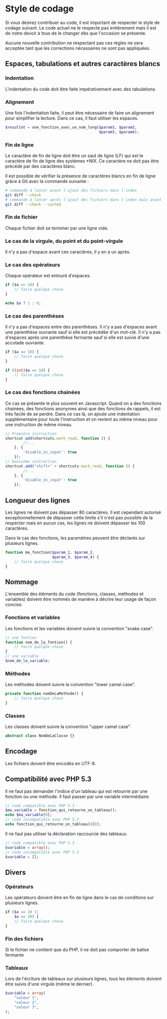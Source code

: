 # Style de codage

Si vous désirez contribuer au code, il est important de respecter le style de codage suivant. Le code actuel ne le respecte pas entièrement mais il est de notre devoir à tous de le changer dès que l'occasion se présente.

Aucune nouvelle contribution ne respectant pas ces règles ne sera acceptée tant que les corrections nécessaires ne sont pas appliquées.

## Espaces, tabulations et autres caractères blancs

### Indentation
L'indentation du code doit être faite impérativement avec des tabulations.

### Alignement

Une fois l'indentation faite, il peut être nécessaire de faire un alignement pour simplifier la lecture. Dans ce cas, il faut utiliser les espaces.

```php
$resultat = une_fonction_avec_un_nom_long($param1, $param2,
                                          $param3, $param4);
```

### Fin de ligne

Le caractère de fin de ligne doit être un saut de ligne (LF) qui est le caractère de fin de ligne des systèmes *NIX. Ce caractère ne doit pas être précédé par des caractères blanc.

Il est possible de vérifier la présence de caractères blancs en fin de ligne grâce à Git avec la commande suivante :

```bash
# commande à lancer avant l'ajout des fichiers dans l'index
git diff --check
# commande à lancer après l'ajout des fichiers dans l'index mais avant le commit
git diff --check --cached
```

### Fin de fichier

Chaque fichier doit se terminer par une ligne vide.

### Le cas de la virgule, du point et du point-virgule

Il n'y a pas d'espace avant ces caractères, il y en a un après.

### Le cas des opérateurs

Chaque opérateur est entouré d'espaces.

```php
if ($a == 10) {
    // faire quelque chose
}

echo $a ? 1 : 0;
```

### Le cas des parenthèses

Il n'y a pas d'espaces entre des parenthèses. Il n'y a pas d'espaces avant une parenthèse ouvrante sauf si elle est précédée d'un mot-clé. Il n'y a pas d'espaces après une parenthèse fermante sauf si elle est suivie d'une accolade ouvrante.

```php
if ($a == 10) {
    // faire quelque chose
}

if ((int)$a == 10) {
    // faire quelque chose
}
```

### Le cas des fonctions chainées

Ce cas se présente le plus souvent en Javascript. Quand on a des fonctions chainées, des fonctions anonymes ainsi que des fonctions de rappels, il est très facile de se perdre. Dans ce cas là, on ajoute une indentation supplémentaire pour toute l'instruction et on revient au même niveau pour une instruction de même niveau.

```javascript
// Première instruction
shortcut.add(shortcuts.mark_read, function () {
        //...
    }, {
        'disable_in_input': true
    });
// Deuxième instruction
shortcut.add("shift+" + shortcuts.mark_read, function () {
        //...
    }, {
        'disable_in_input': true
    });
```

## Longueur des lignes

Les lignes ne doivent pas dépasser 80 caractères. Il est cependant autorisé exceptionnellement de dépasser cette limite s'il n'est pas possible de la respecter mais en aucun cas, les lignes ne doivent dépasser les 100 caractères.

Dans le cas des fonctions, les paramètres peuvent être déclarés sur plusieurs lignes.

```php
function ma_fonction($param_1, $param_2,
                     $param_3, $param_4) {
    // faire quelque chose
}
```

## Nommage

L'ensemble des éléments du code (fonctions, classes, méthodes et variables) doivent être nommés de manière à décrire leur usage de façon concise.

### Fonctions et variables

Les fonctions et les variables doivent suivre la convention "snake case".

```php
// une fontion
function nom_de_la_fontion() {
    // faire quelque chose
}
// une variable
$nom_de_la_variable;
```

### Méthodes

Les méthodes doivent suivre la convention "lower camel case".

```php
private function nomDeLaMethode() {
    // faire quelque chose
}
```

### Classes

Les classes doivent suivre la convention "upper camel case".

```php
abstract class NomDeLaClasse {}
```

## Encodage

Les fichiers doivent être encodés en UTF-8.

## Compatibilité avec PHP 5.3

Il ne faut pas demander l'indice d'un tableau qui est retourné par une fonction ou une méthode. Il faut passer par une variable intermédiaire.

```php
// code compatible avec PHP 5.3
$ma_variable = fonction_qui_retourne_un_tableau();
echo $ma_variable[0];
// code incompatible avec PHP 5.3
echo fonction_qui_retourne_un_tableau()[0];
```

Il ne faut pas utiliser la déclaration raccourcie des tableaux.

```php
// code compatible avec PHP 5.3
$variable = array();
// code incompatible avec PHP 5.3
$variable = [];
```

## Divers

### Opérateurs
Les opérateurs doivent être en fin de ligne dans le cas de conditions sur plusieurs lignes.

```php
if ($a == 10 ||
    $a == 20) {
    // faire quelque chose
}
```

### Fin des fichiers

Si le fichier ne contient que du PHP, il ne doit pas comporter de balise fermante

### Tableaux

Lors de l'écriture de tableaux sur plusieurs lignes, tous les éléments doivent être suivis d'une virgule (même le dernier).

```php
$variable = array(
    "valeur 1",
    "valeur 2",
    "valeur 3",
);
```
